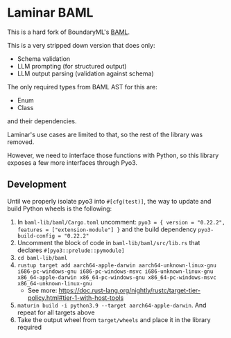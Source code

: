 # Laminar BAML

This is a hard fork of BoundaryML's [BAML](https://github.com/BoundaryML/baml).

This is a very stripped down version that does only:
- Schema validation
- LLM prompting (for structured output)
- LLM output parsing (validation against schema)

The only required types from BAML AST for this are:
- Enum
- Class

and their dependencies.

Laminar's use cases are limited to that, so the rest of the library was removed.

However, we need to interface those functions with Python, so this library exposes
a few more interfaces through Pyo3.

## Development

Until we properly isolate pyo3 into `#[cfg(test)]`, the way to update and build Python wheels is the following:

1. In `baml-lib/baml/Cargo.toml` uncomment: `pyo3 = { version = "0.22.2", features = ["extension-module"] }` and the build dependency `pyo3-build-config = "0.22.2"`
1. Uncomment the block of code in `baml-lib/baml/src/lib.rs` that declares `#[pyo3::prelude::pymodule]`
1. `cd baml-lib/baml`
1. `rustup target add aarch64-apple-darwin aarch64-unknown-linux-gnu i686-pc-windows-gnu i686-pc-windows-msvc i686-unknown-linux-gnu x86_64-apple-darwin x86_64-pc-windows-gnu x86_64-pc-windows-msvc x86_64-unknown-linux-gnu`
    - See more: https://doc.rust-lang.org/nightly/rustc/target-tier-policy.html#tier-1-with-host-tools
1. `maturin build -i python3.9 --target aarch64-apple-darwin`. And repeat for all targets above
1. Take the output wheel from `target/wheels` and place it in the library required